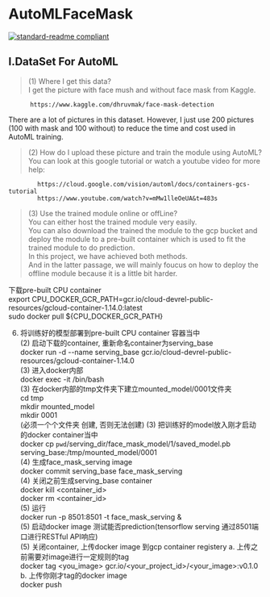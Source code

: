 # AutoMLFaceMask

[![standard-readme compliant](https://img.shields.io/badge/readme%20style-standard-brightgreen.svg?style=flat-square)](https://github.com/RichardLitt/standard-readme)

## I.DataSet For AutoML
  >(1) Where I get this data?  
  I get the picture with face mush and without face mask from Kaggle.  
  
          https://www.kaggle.com/dhruvmak/face-mask-detection  
          
  There are a lot of pictures in this dataset. However, I just use 200 pictures (100 with mask and 100 without) to reduce the time and cost used in AutoML training.   

  >(2) How do I upload these picture and train the module using AutoML?  
       You can look at this google tutorial or watch a youtube video for more help:  
            
            https://cloud.google.com/vision/automl/docs/containers-gcs-tutorial
            https://www.youtube.com/watch?v=mMw1lleOeUA&t=483s  
            
   
   >(3) Use the trained module online or offLine?  
   You can either host the trained module very easily.  
   You can also download the trained the module to the gcp bucket and deploy the module to a pre-built container which is used to fit the trained module to do prediction.  
   In this project, we have achieved both methods.  
   And in the latter passage, we will mainly foucus on how to deploy the offline module because it is a little bit harder.  

下载pre-built CPU container  
export CPU_DOCKER_GCR_PATH=gcr.io/cloud-devrel-public-resources/gcloud-container-1.14.0:latest  
sudo docker pull ${CPU_DOCKER_GCR_PATH}  

6. 将训练好的模型部署到pre-built CPU container 容器当中  
  (2) 启动下载的container, 重新命名container为serving_base  
        docker run -d --name serving_base gcr.io/cloud-devrel-public-resources/gcloud-container-1.14.0  
  (3)  进入docker内部  
      docker exec -it <container id>  /bin/bash  
  (3)  在docker内部的tmp文件夹下建立mounted_model/0001文件夹  
      cd tmp  
      mkdir mounted_model  
      mkdir 0001  
      (必须一个个文件夹 创建, 否则无法创建)
  (3) 把训练好的model放入刚才启动的docker container当中  
       docker cp `pwd`/serving_dir/face_mask_model/1/saved_model.pb serving_base:/tmp/mounted_model/0001    
  (4) 生成face_mask_serving image  
       docker commit serving_base face_mask_serving  
  (4)  关闭之前生成serving_base container  
      docker kill <container_id>    
      docker rm <container_id>  
  (5) 运行  
      docker run -p 8501:8501 -t face_mask_serving &  
  (5) 启动docker image 测试能否prediction(tensorflow serving 通过8501端口进行RESTful API响应)  
  (5) 关闭container, 上传docker image 到gcp container registery
      a. 上传之前需要对image进行一定规则的tag  
        docker tag <you_image> gcr.io/<your_project_id>/<your_image>:v0.1.0  
      b.  上传你刚才tag的docker image  
        docker push <you-pre-taged-image>
       
      
